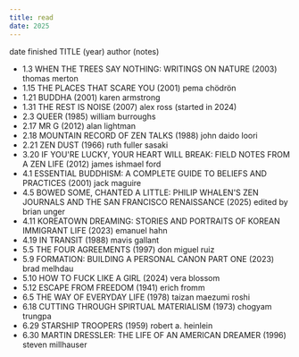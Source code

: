 ```yaml
---
title: read
date: 2025
---
```


date finished TITLE (year) author (notes)

- 1.3 WHEN THE TREES SAY NOTHING: WRITINGS ON NATURE (2003) thomas merton
- 1.15 THE PLACES THAT SCARE YOU (2001) pema chödrön
- 1.21 BUDDHA (2001) karen armstrong
- 1.31 THE REST IS NOISE (2007) alex ross (started in 2024)
- 2.3 QUEER (1985) william burroughs
- 2.17 MR G (2012) alan lightman
- 2.18 MOUNTAIN RECORD OF ZEN TALKS (1988) john daido loori
- 2.21 ZEN DUST (1966) ruth fuller sasaki
- 3.20 IF YOU'RE LUCKY, YOUR HEART WILL BREAK: FIELD NOTES FROM A ZEN LIFE (2012) james ishmael ford 
- 4.1 ESSENTIAL BUDDHISM: A COMPLETE GUIDE TO BELIEFS AND PRACTICES (2001) jack maguire
- 4.5 BOWED SOME, CHANTED A LITTLE: PHILIP WHALEN'S ZEN JOURNALS AND THE SAN FRANCISCO RENAISSANCE (2025) edited by brian unger
- 4.11 KOREATOWN DREAMING: STORIES AND PORTRAITS OF KOREAN IMMIGRANT LIFE (2023) emanuel hahn
- 4.19 IN TRANSIT (1988) mavis gallant
- 5.5 THE FOUR AGREEMENTS (1997) don miguel ruiz
- 5.9 FORMATION: BUILDING A PERSONAL CANON PART ONE (2023) brad melhdau
- 5.10 HOW TO FUCK LIKE A GIRL (2024) vera blossom
- 5.12 ESCAPE FROM FREEDOM (1941) erich fromm
- 6.5 THE WAY OF EVERYDAY LIFE (1978) taizan maezumi roshi
- 6.18 CUTTING THROUGH SPIRTUAL MATERIALISM (1973) chogyam trungpa
- 6.29 STARSHIP TROOPERS (1959) robert a. heinlein
- 6.30 MARTIN DRESSLER: THE LIFE OF AN AMERICAN DREAMER (1996) steven millhauser

